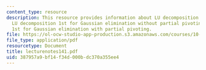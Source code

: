 ```yaml
---
content_type: resource
description: This resource provides information about LU decomposition technique,
  LU decomposition 1st for Gaussian elimination without partial pivoting, and LU decomposition
  1st for Gaussian elimination with partial pivoting.
file: https://ol-ocw-studio-app-production.s3.amazonaws.com/courses/10-34-numerical-methods-applied-to-chemical-engineering-fall-2005/387957a9bf14f34d000bdc370a355ee4_lecturenotes141.pdf
file_type: application/pdf
resourcetype: Document
title: lecturenotes141.pdf
uid: 387957a9-bf14-f34d-000b-dc370a355ee4
---
```

